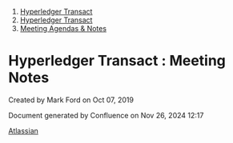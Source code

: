 1. [Hyperledger Transact](index.html)
2. [Hyperledger Transact](Hyperledger-Transact_23101448.html)
3. [Meeting Agendas &amp; Notes](23101835.html)

# Hyperledger Transact : Meeting Notes

Created by Mark Ford on Oct 07, 2019

Document generated by Confluence on Nov 26, 2024 12:17

[Atlassian](http://www.atlassian.com/)
